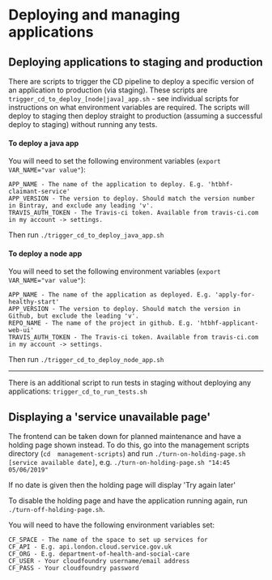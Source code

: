 # Deploying and managing applications

## Deploying applications to staging and production
There are scripts to trigger the CD pipeline to deploy a specific version of an application to production (via staging).
These scripts are `trigger_cd_to_deploy_[node|java]_app.sh` - see individual scripts for instructions on what environment variables are required.
The scripts will deploy to staging then deploy straight to production (assuming a successful deploy to staging) without running any tests.

#### To deploy a java app
You will need to set the following environment variables (`export VAR_NAME="var value"`):
```
APP_NAME - The name of the application to deploy. E.g. 'htbhf-claimant-service'
APP_VERSION - The version to deploy. Should match the version number in Bintray, and exclude any leading 'v'.
TRAVIS_AUTH_TOKEN - The Travis-ci token. Available from travis-ci.com in my account -> settings.
```
Then run `./trigger_cd_to_deploy_java_app.sh`

#### To deploy a node app
You will need to set the following environment variables (`export VAR_NAME="var value"`):
```
APP_NAME - The name of the application as deployed. E.g. 'apply-for-healthy-start'
APP_VERSION - The version to deploy. Should match the version in Github, but exclude the leading 'v'.
REPO_NAME - The name of the project in github. E.g. 'htbhf-applicant-web-ui'
TRAVIS_AUTH_TOKEN - The Travis-ci token. Available from travis-ci.com in my account -> settings.
```
Then run `./trigger_cd_to_deploy_node_app.sh`

----
There is an additional script to run tests in staging without deploying any applications: `trigger_cd_to_run_tests.sh`

## Displaying a 'service unavailable page'
The frontend can be taken down for planned maintenance and have a holding page shown instead. To do this, go into the 
management scripts directory (`cd  management-scripts`) and run `./turn-on-holding-page.sh [service available date]`, 
e.g. `./turn-on-holding-page.sh "14:45 05/06/2019"` 

If no date is given then the holding page will display 'Try again later'

To disable the holding page and have the application running again, run `./turn-off-holding-page.sh`.

You will need to have the following environment variables set:
```
CF_SPACE - The name of the space to set up services for
CF_API - E.g. api.london.cloud.service.gov.uk
CF_ORG - E.g. department-of-health-and-social-care
CF_USER - Your cloudfoundry username/email address
CF_PASS - Your cloudfoundry password
```
